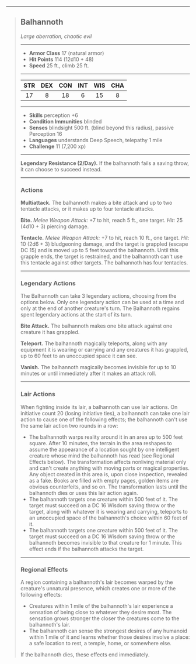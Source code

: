 ***
> ## Balhannoth
> *Large aberration, chaotic evil*
> 
> ***
> 
> - **Armor Class** 17 (natural armor)
> - **Hit Points** 114 (12d10 + 48)
> - **Speed** 25 ft., climb 25 ft.
> 
> ***
> 
> |STR|DEX|CON|INT|WIS|CHA|
> |:---:|:---:|:---:|:---:|:---:|:---:|
> |17|8|18|6|15|8|
> 
> ***
> 
> - **Skills** perception +6
> - **Condition Immunities** blinded
> - **Senses** blindsight 500 ft. (blind beyond this radius), passive Perception 16
> - **Languages** understands Deep Speech, telepathy 1 mile
> - **Challenge** 11 (7,200 xp)
> 
> ***
> 
> **Legendary Resistance (2/Day).** If the balhannoth fails a saving throw, it can choose to succeed instead.
> 
> ***
> 
> ### Actions
> **Multiattack.** The balhannoth makes a bite attack and up to two tentacle attacks, or it makes up to four tentacle attacks.
> 
> **Bite.** *Melee Weapon Attack:* +7 to hit, reach 5 ft., one target. *Hit:* 25 (4d10 + 3) piercing damage.
> 
> **Tentacle.** *Melee Weapon Attack:* +7 to hit, reach 10 ft., one target. *Hit:* 10 (2d6 + 3) bludgeoning damage, and the target is grappled (escape DC 15) and is moved up to 5 feet toward the balhannoth. Until this grapple ends, the target is restrained, and the balhannoth can't use this tentacle against other targets. The balhannoth has four tentacles.
> 
> ***
> 
> ### Legendary Actions
> The Balhannoth can take 3 legendary actions, choosing from the options below. Only one legendary action can be used at a time and only at the end of another creature's turn. The Balhannoth regains spent legendary actions at the start of its turn.
> 
> **Bite Attack.** The balhannoth makes one bite attack against one creature it has grappled.
> 
> **Teleport.** The balhannoth magically teleports, along with any equipment it is wearing or carrying and any creatures it has grappled, up to 60 feet to an unoccupied space it can see.
> 
> **Vanish.** The balhannoth magically becomes invisible for up to 10 minutes or until immediately after it makes an attack roll.
> 
> ***
> 
> ### Lair Actions
> When fighting inside its lair, a balhannoth can use lair actions. On initiative count 20 (losing initiative ties), a balhannoth can take one lair action to cause one of the following effects; the balhannoth can't use the same lair action two rounds in a row:
> - The balhannoth warps reality around it in an area up to 500 feet square. After 10 minutes, the terrain in the area reshapes to assume the appearance of a location sought by one intelligent creature whose mind the balhannoth has read (see Regional Effects below). The transformation affects nonliving material only and can't create anything with moving parts or magical properties. Any object created in this area is, upon close inspection, revealed as a fake. Books are filled with empty pages, golden items are obvious counterfeits, and so on. The transformation lasts until the balhannoth dies or uses this lair action again.  
> - The balhannoth targets one creature within 500 feet of it. The target must succeed on a DC 16 Wisdom saving throw or the target, along with whatever it is wearing and carrying, teleports to an unoccupied space of the balhannoth's choice within 60 feet of it.  
> - The balhannoth targets one creature within 500 feet of it. The target must succeed on a DC 16 Wisdom saving throw or the balhannoth becomes invisible to that creature for 1 minute. This effect ends if the balhannoth attacks the target.
> 
> ***
> 
> ### Regional Effects
> A region containing a balhannoth's lair becomes warped by the creature's unnatural presence, which creates one or more of the following effects:
> - Creatures within 1 mile of the balhannoth's lair experience a sensation of being close to whatever they desire most. The sensation grows stronger the closer the creatures come to the balhannoth's lair.  
> - The balhannoth can sense the strongest desires of any humanoid within 1 mile of it and learns whether those desires involve a place: a safe location to rest, a temple, home, or somewhere else.
> 
> If the balhannoth dies, these effects end immediately.